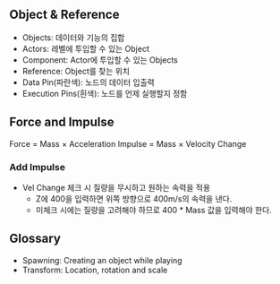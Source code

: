 ## Object & Reference

- Objects: 데이터와 기능의 집합
- Actors: 레벨에 투입할 수 있는 Object
- Component: Actor에 투입할 수 있는 Objects
- Reference: Object를 찾는 위치
- Data Pin(파란색): 노드의 데이터 입출력
- Execution Pins(흰색): 노드를 언제 실행할지 정함

## Force and Impulse

Force = Mass $\times$ Acceleration
Impulse = Mass $\times$ Velocity Change

### Add Impulse
- Vel Change 체크 시 질량을 무시하고 원하는 속력을 적용
	- Z에 400을 입력하면 위쪽 방향으로 400m/s의 속력을 낸다.
	- 미체크 시에는 질량을 고려해야 하므로 400 * Mass 값을 입력해야 한다.

## Glossary
- Spawning: Creating an object while playing
- Transform: Location, rotation and scale
